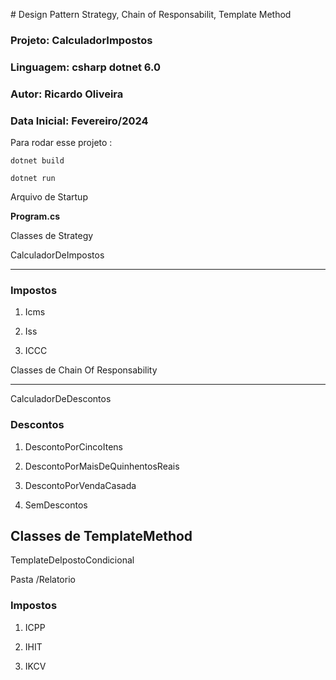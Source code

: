 ﻿﻿# Design Pattern Strategy, Chain of Responsabilit, Template Method
### Projeto: CalculadorImpostos
### Linguagem: csharp dotnet 6.0
### Autor: Ricardo Oliveira
### Data Inicial: Fevereiro/2024


Para rodar esse projeto : 

`dotnet build`

`dotnet run`

Arquivo de Startup

**Program.cs**

Classes de Strategy

CalculadorDeImpostos
___

### Impostos

1. Icms

2. Iss

3. ICCC


Classes de Chain Of Responsability
___

CalculadorDeDescontos

### Descontos

1. DescontoPorCincoItens

2. DescontoPorMaisDeQuinhentosReais

3. DescontoPorVendaCasada

4. SemDescontos


Classes de TemplateMethod
---

TemplateDeIpostoCondicional

Pasta /Relatorio

### Impostos

1. ICPP

2. IHIT

3. IKCV


